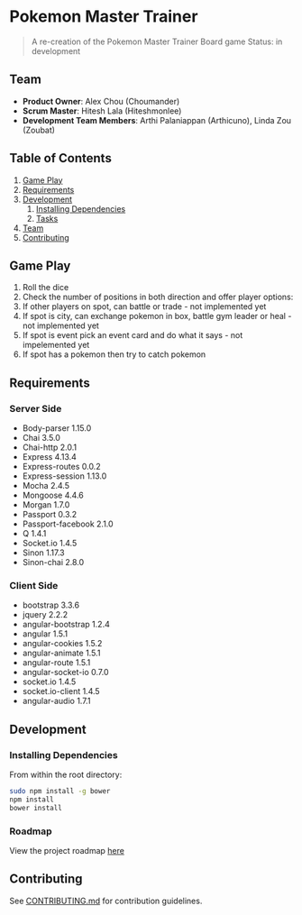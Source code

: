 # Pokemon Master Trainer

> A re-creation of the Pokemon Master Trainer Board game
> Status: in development

## Team

  - __Product Owner__: Alex Chou (Choumander)
  - __Scrum Master__: Hitesh Lala (Hiteshmonlee)
  - __Development Team Members__: Arthi Palaniappan (Arthicuno), Linda Zou (Zoubat)

## Table of Contents

1. [Game Play](#game-play)
1. [Requirements](#requirements)
1. [Development](#development)
    1. [Installing Dependencies](#installing-dependencies)
    1. [Tasks](#tasks)
1. [Team](#team)
1. [Contributing](#contributing)


## Game Play

1. Roll the dice
1. Check the number of positions in both direction and offer player options:
  1. If other players on spot, can battle or trade - not implemented yet
  1. If spot is city, can exchange pokemon in box, battle gym leader or heal - not implemented yet
  1. If spot is event pick an event card and do what it says - not impelemented yet
  1. If spot has a pokemon then try to catch pokemon


## Requirements

### Server Side
  - Body-parser  1.15.0
  - Chai  3.5.0
  - Chai-http  2.0.1
  - Express  4.13.4
  - Express-routes  0.0.2
  - Express-session  1.13.0
  - Mocha  2.4.5
  - Mongoose  4.4.6
  - Morgan  1.7.0
  - Passport  0.3.2
  - Passport-facebook  2.1.0
  - Q  1.4.1
  - Socket.io  1.4.5
  - Sinon  1.17.3
  - Sinon-chai  2.8.0

### Client Side
  - bootstrap  3.3.6
  - jquery  2.2.2
  - angular-bootstrap  1.2.4
  - angular  1.5.1
  - angular-cookies  1.5.2
  - angular-animate  1.5.1
  - angular-route  1.5.1
  - angular-socket-io  0.7.0
  - socket.io  1.4.5
  - socket.io-client  1.4.5
  - angular-audio  1.7.1

## Development

### Installing Dependencies

From within the root directory:

```sh
sudo npm install -g bower
npm install
bower install
```

### Roadmap

View the project roadmap [here](https://github.com/luminescent-recliners/pokemon-board-game/issues)


## Contributing

See [CONTRIBUTING.md](CONTRIBUTING.md) for contribution guidelines.

